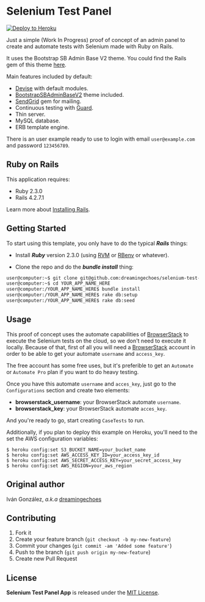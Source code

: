 Selenium Test Panel
===================

[![Deploy to Heroku](https://www.herokucdn.com/deploy/button.png)](https://heroku.com/deploy)

Just a simple (Work In Progress) proof of concept of an admin panel to create and automate tests with Selenium made with Ruby on Rails.

It uses the Bootstrap SB Admin Base V2 theme. You could find the Rails gem of this theme [here](https://github.com/dreamingechoes/bootstrap_sb_admin_base_v2).

Main features included by default:

- [Devise](https://github.com/plataformatec/devise) with default modules.
- [BootstrapSBAdminBaseV2](https://github.com/dreamingechoes/bootstrap_sb_admin_base_v2) theme included.
- [SendGrid](https://github.com/stephenb/sendgrid) gem for mailing.
- Continuous testing with [Guard](https://github.com/guard/guard).
- Thin server.
- MySQL database.
- ERB template engine.

There is an user example ready to use to login with email `user@example.com` and password `123456789`.

Ruby on Rails
-------------

This application requires:

- Ruby 2.3.0
- Rails 4.2.7.1

Learn more about [Installing Rails](http://railsapps.github.io/installing-rails.html).

Getting Started
---------------

To start using this template, you only have to do the typical ***Rails*** things:

* Install ***Ruby*** version 2.3.0 (using [RVM](https://github.com/rvm/rvm) or [RBenv](https://github.com/sstephenson/rbenv) or whatever).

* Clone the repo and do the ***bundle install*** thing:

```sh
user@computer:~$ git clone git@github.com:dreamingechoes/selenium-test-panel.git YOUR_APP_NAME_HERE
user@computer:~$ cd YOUR_APP_NAME_HERE
user@computer:/YOUR_APP_NAME_HERE$ bundle install
user@computer:/YOUR_APP_NAME_HERE$ rake db:setup
user@computer:/YOUR_APP_NAME_HERE$ rake db:seed
```

Usage
-----

This proof of concept uses the automate capabilities of [BrowserStack](https://www.browserstack.com) to execute the Selenium tests on the cloud, so we don't need to execute it locally. Because of that, first of all you will need a [BrowserStack](https://www.browserstack.com/users/sign_up) account in order to be able to get your automate `username` and `access_key`.

The free account has some free uses, but it's preferible to get an `Automate` or `Automate Pro` plan if you want to do heavy testing.

Once you have this  automate `username` and `acces_key`, just go to the `Configurations` section and create two elements:

* **browserstack_username**: your BrowserStack automate `username`.
* **browserstack_key**: your BrowserStack automate `acces_key`.

And you're ready to go, start creating `CaseTests` to run.

Additionally, if you plan to deploy this example on Heroku, you'll need to the set the AWS configuration variables:

```
$ heroku config:set S3_BUCKET_NAME=your_bucket_name
$ heroku config:set AWS_ACCESS_KEY_ID=your_access_key_id
$ heroku config:set AWS_SECRET_ACCESS_KEY=your_secret_access_key
$ heroku config:set AWS_REGION=your_aws_region
```

Original author
---------------

Iván González, *a.k.a* [dreamingechoes](https://github.com/dreamingechoes)

Contributing
------------

1. Fork it
2. Create your feature branch (`git checkout -b my-new-feature`)
3. Commit your changes (`git commit -am 'Added some feature'`)
4. Push to the branch (`git push origin my-new-feature`)
5. Create new Pull Request

License
-------

**Selenium Test Panel App** is released under the [MIT License](http://www.opensource.org/licenses/MIT).
